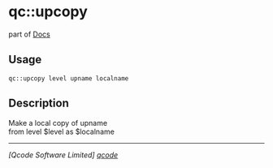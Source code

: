 qc::upcopy
==========

part of [Docs](../index.md)

Usage
-----
`qc::upcopy level upname localname`

Description
-----------
Make a local copy of upname<br/>from level $level as $localname

----------------------------------
*[Qcode Software Limited] [qcode]*

[qcode]: http://www.qcode.co.uk "Qcode Software"